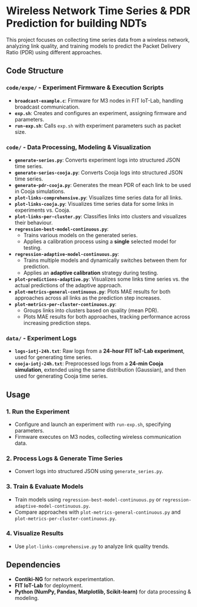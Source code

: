 # Wireless Network Time Series & PDR Prediction for building NDTs

This project focuses on collecting time series data from a wireless network, analyzing link quality, and training models to predict the Packet Delivery Ratio (PDR) using different approaches.  

## Code Structure  

### `code/expe/` - Experiment Firmware & Execution Scripts  

- **`broadcast-example.c`**: Firmware for M3 nodes in FIT IoT-Lab, handling broadcast communication.  
- **`exp.sh`**: Creates and configures an experiment, assigning firmware and parameters.  
- **`run-exp.sh`**: Calls `exp.sh` with experiment parameters such as packet size.  

### `code/` - Data Processing, Modeling & Visualization  

- **`generate-series.py`**: Converts experiment logs into structured JSON time series.  
- **`generate-series-cooja.py`**: Converts Cooja logs into structured JSON time series.
- **`generate-pdr-cooja.py`**: Generates the mean PDR of each link to be used in Cooja simulations.
- **`plot-links-comprehensive.py`**: Visualizes time series data for all links.  
- **`plot-links-cooja.py`**: Visualizes time series data for some links in experiments vs. Cooja.
- **`plot-links-per-cluster.py`**: Classifies links into clusters and visualizes their behaviour.
- **`regression-best-model-continuous.py`**:  
  - Trains various models on the generated series.  
  - Applies a calibration process using a **single** selected model for testing.  
- **`regression-adaptive-model-continuous.py`**:  
  - Trains multiple models and dynamically switches between them for prediction.  
  - Applies an **adaptive calibration** strategy during testing.  
- **`plot-predictions-adaptive.py`**: Visualizes some links time series vs. the actual predictions of the adaptive approach.
- **`plot-metrics-general-continuous.py`**: Plots MAE results for both approaches across all links as the prediction step increases.  
- **`plot-metrics-per-cluster-continuous.py`**:  
  - Groups links into clusters based on quality (mean PDR).  
  - Plots MAE results for both approaches, tracking performance across increasing prediction steps.  

### `data/` - Experiment Logs  

- **`logs-iotj-24h.txt`**: Raw logs from a **24-hour FIT IoT-Lab experiment**, used for generating time series. 
-  **`cooja-iotj-24h.txt`**: Preprocessed logs from a **24-min Cooja simulation**, extended using the same distribution (Gaussian), and then used for generating Cooja time series. 

## Usage  

### 1. Run the Experiment  
   - Configure and launch an experiment with `run-exp.sh`, specifying parameters.  
   - Firmware executes on M3 nodes, collecting wireless communication data.  

### 2. Process Logs & Generate Time Series  
   - Convert logs into structured JSON using `generate_series.py`.  

### 3. Train & Evaluate Models  
   - Train models using `regression-best-model-continuous.py` or `regression-adaptive-model-continuous.py`.  
   - Compare approaches with `plot-metrics-general-continuous.py` and `plot-metrics-per-cluster-continuous.py`.  

### 4. Visualize Results  
   - Use `plot-links-comprehensive.py` to analyze link quality trends.  

## Dependencies  

- **Contiki-NG** for network experimentation.  
- **FIT IoT-Lab** for deployment.  
- **Python (NumPy, Pandas, Matplotlib, Scikit-learn)** for data processing & modeling.  